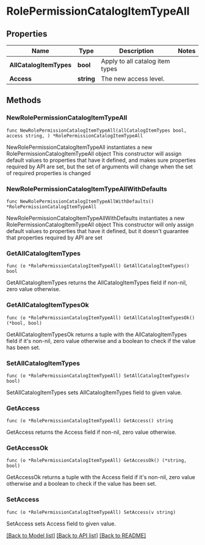 # RolePermissionCatalogItemTypeAll

## Properties

Name | Type | Description | Notes
------------ | ------------- | ------------- | -------------
**AllCatalogItemTypes** | **bool** | Apply to all catalog item types | 
**Access** | **string** | The new access level. | 

## Methods

### NewRolePermissionCatalogItemTypeAll

`func NewRolePermissionCatalogItemTypeAll(allCatalogItemTypes bool, access string, ) *RolePermissionCatalogItemTypeAll`

NewRolePermissionCatalogItemTypeAll instantiates a new RolePermissionCatalogItemTypeAll object
This constructor will assign default values to properties that have it defined,
and makes sure properties required by API are set, but the set of arguments
will change when the set of required properties is changed

### NewRolePermissionCatalogItemTypeAllWithDefaults

`func NewRolePermissionCatalogItemTypeAllWithDefaults() *RolePermissionCatalogItemTypeAll`

NewRolePermissionCatalogItemTypeAllWithDefaults instantiates a new RolePermissionCatalogItemTypeAll object
This constructor will only assign default values to properties that have it defined,
but it doesn't guarantee that properties required by API are set

### GetAllCatalogItemTypes

`func (o *RolePermissionCatalogItemTypeAll) GetAllCatalogItemTypes() bool`

GetAllCatalogItemTypes returns the AllCatalogItemTypes field if non-nil, zero value otherwise.

### GetAllCatalogItemTypesOk

`func (o *RolePermissionCatalogItemTypeAll) GetAllCatalogItemTypesOk() (*bool, bool)`

GetAllCatalogItemTypesOk returns a tuple with the AllCatalogItemTypes field if it's non-nil, zero value otherwise
and a boolean to check if the value has been set.

### SetAllCatalogItemTypes

`func (o *RolePermissionCatalogItemTypeAll) SetAllCatalogItemTypes(v bool)`

SetAllCatalogItemTypes sets AllCatalogItemTypes field to given value.


### GetAccess

`func (o *RolePermissionCatalogItemTypeAll) GetAccess() string`

GetAccess returns the Access field if non-nil, zero value otherwise.

### GetAccessOk

`func (o *RolePermissionCatalogItemTypeAll) GetAccessOk() (*string, bool)`

GetAccessOk returns a tuple with the Access field if it's non-nil, zero value otherwise
and a boolean to check if the value has been set.

### SetAccess

`func (o *RolePermissionCatalogItemTypeAll) SetAccess(v string)`

SetAccess sets Access field to given value.



[[Back to Model list]](../README.md#documentation-for-models) [[Back to API list]](../README.md#documentation-for-api-endpoints) [[Back to README]](../README.md)


